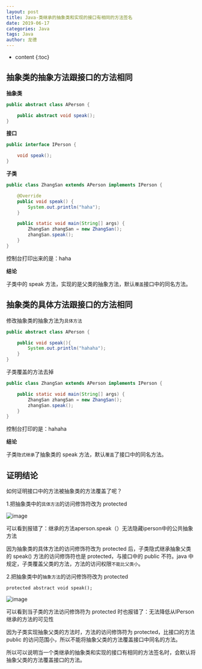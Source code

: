 ```yaml
---
layout: post
title: Java-类继承的抽象类和实现的接口有相同的方法签名
date: 2019-06-17
categories: Java
tags: Java
author: 龙德
---
```


* content
{:toc}

## 抽象类的抽象方法跟接口的方法相同

**抽象类**

```java
public abstract class APerson {

	public abstract void speak();
}
```

**接口**

```java
public interface IPerson {

	void speak();
}
```

**子类**

```java
public class ZhangSan extends APerson implements IPerson {

	@Override
	public void speak() {
		System.out.println("haha");
	}

	public static void main(String[] args) {
		ZhangSan zhangSan = new ZhangSan();
		zhangSan.speak();
	}
}
```

控制台打印出来的是：haha

**结论**

子类中的 speak 方法，实现的是父类的抽象方法，默认`覆盖`接口中的同名方法。

## 抽象类的具体方法跟接口的方法相同

修改抽象类的抽象方法为`具体方法`

```java
public abstract class APerson {

	public void speak(){
		System.out.println("hahaha");
	}
}
```

子类覆盖的方法去掉

```java
public class ZhangSan extends APerson implements IPerson {

	public static void main(String[] args) {
		ZhangSan zhangSan = new ZhangSan();
		zhangSan.speak();
	}
}
```

控制台打印的是：hahaha

**结论**

子类`隐式继承`了抽象类的 speak 方法，默认`覆盖`了接口中的同名方法。

## 证明结论

如何证明接口中的方法被抽象类的方法覆盖了呢？

1.把抽象类中的`具体方法`的访问修饰符改为 protected

![image](https://miansen.wang/assets/20190617164011.png)

可以看到报错了：继承的方法aperson.speak（）无法隐藏iperson中的公共抽象方法

因为抽象类的具体方法的访问修饰符改为 protected 后，子类隐式继承抽象父类的 speak() 方法的访问修饰符也是 protected，与接口中的 public 不符。java 中规定，子类覆盖父类的方法，方法的访问权限`不能比父类小`。

2.把抽象类中的`抽象方法`的访问修饰符改为 protected

```
protected abstract void speak();
```

![image](https://miansen.wang/assets/20190617170446.png)

可以看到当子类的方法访问修饰符为 protected 时也报错了：无法降低从IPerson继承的方法的可见性

因为子类实现抽象父类的方法时，方法的访问修饰符为 protected，比接口的方法 public 的访问范围小，所以不能将抽象父类的方法覆盖接口中同名的方法。

所以可以说明当一个类继承的抽象类和实现的接口有相同的方法签名时，会默认将抽象父类的方法覆盖接口的方法。